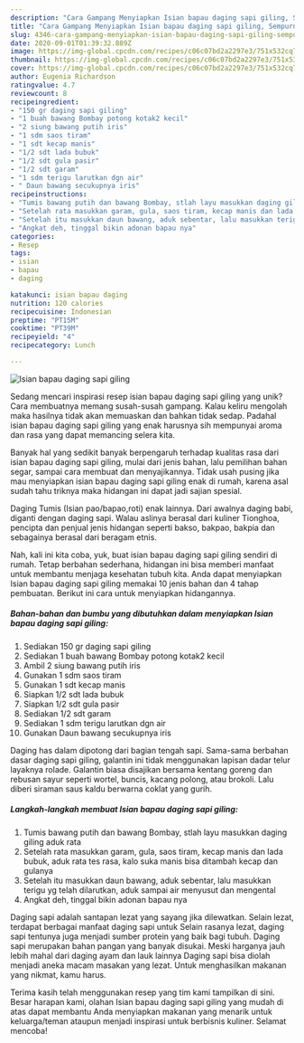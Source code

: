 ```yaml
---
description: "Cara Gampang Menyiapkan Isian bapau daging sapi giling, Sempurna"
title: "Cara Gampang Menyiapkan Isian bapau daging sapi giling, Sempurna"
slug: 4346-cara-gampang-menyiapkan-isian-bapau-daging-sapi-giling-sempurna
date: 2020-09-01T01:39:32.889Z
image: https://img-global.cpcdn.com/recipes/c06c07bd2a2297e3/751x532cq70/isian-bapau-daging-sapi-giling-foto-resep-utama.jpg
thumbnail: https://img-global.cpcdn.com/recipes/c06c07bd2a2297e3/751x532cq70/isian-bapau-daging-sapi-giling-foto-resep-utama.jpg
cover: https://img-global.cpcdn.com/recipes/c06c07bd2a2297e3/751x532cq70/isian-bapau-daging-sapi-giling-foto-resep-utama.jpg
author: Eugenia Richardson
ratingvalue: 4.7
reviewcount: 8
recipeingredient:
- "150 gr daging sapi giling"
- "1 buah bawang Bombay potong kotak2 kecil"
- "2 siung bawang putih iris"
- "1 sdm saos tiram"
- "1 sdt kecap manis"
- "1/2 sdt lada bubuk"
- "1/2 sdt gula pasir"
- "1/2 sdt garam"
- "1 sdm terigu larutkan dgn air"
- " Daun bawang secukupnya iris"
recipeinstructions:
- "Tumis bawang putih dan bawang Bombay, stlah layu masukkan daging giling aduk rata"
- "Setelah rata masukkan garam, gula, saos tiram, kecap manis dan lada bubuk, aduk rata tes rasa, kalo suka manis bisa ditambah kecap dan gulanya"
- "Setelah itu masukkan daun bawang, aduk sebentar, lalu masukkan terigu yg telah dilarutkan, aduk sampai air menyusut dan mengental"
- "Angkat deh, tinggal bikin adonan bapau nya"
categories:
- Resep
tags:
- isian
- bapau
- daging

katakunci: isian bapau daging 
nutrition: 120 calories
recipecuisine: Indonesian
preptime: "PT15M"
cooktime: "PT39M"
recipeyield: "4"
recipecategory: Lunch

---
```



![Isian bapau daging sapi giling](https://img-global.cpcdn.com/recipes/c06c07bd2a2297e3/751x532cq70/isian-bapau-daging-sapi-giling-foto-resep-utama.jpg)

Sedang mencari inspirasi resep isian bapau daging sapi giling yang unik? Cara membuatnya memang susah-susah gampang. Kalau keliru mengolah maka hasilnya tidak akan memuaskan dan bahkan tidak sedap. Padahal isian bapau daging sapi giling yang enak harusnya sih mempunyai aroma dan rasa yang dapat memancing selera kita.

Banyak hal yang sedikit banyak berpengaruh terhadap kualitas rasa dari isian bapau daging sapi giling, mulai dari jenis bahan, lalu pemilihan bahan segar, sampai cara membuat dan menyajikannya. Tidak usah pusing jika mau menyiapkan isian bapau daging sapi giling enak di rumah, karena asal sudah tahu triknya maka hidangan ini dapat jadi sajian spesial.

Daging Tumis (Isian pao/bapao,roti) enak lainnya. Dari awalnya daging babi, diganti dengan daging sapi. Walau aslinya berasal dari kuliner Tionghoa, pencipta dan penjual jenis hidangan seperti bakso, bakpao, bakpia dan sebagainya berasal dari beragam etnis.


Nah, kali ini kita coba, yuk, buat isian bapau daging sapi giling sendiri di rumah. Tetap berbahan sederhana, hidangan ini bisa memberi manfaat untuk membantu menjaga kesehatan tubuh kita. Anda dapat menyiapkan Isian bapau daging sapi giling memakai 10 jenis bahan dan 4 tahap pembuatan. Berikut ini cara untuk menyiapkan hidangannya.

<!--inarticleads1-->

##### Bahan-bahan dan bumbu yang dibutuhkan dalam menyiapkan Isian bapau daging sapi giling:

1. Sediakan 150 gr daging sapi giling
1. Sediakan 1 buah bawang Bombay potong kotak2 kecil
1. Ambil 2 siung bawang putih iris
1. Gunakan 1 sdm saos tiram
1. Gunakan 1 sdt kecap manis
1. Siapkan 1/2 sdt lada bubuk
1. Siapkan 1/2 sdt gula pasir
1. Sediakan 1/2 sdt garam
1. Sediakan 1 sdm terigu larutkan dgn air
1. Gunakan  Daun bawang secukupnya iris


Daging has dalam dipotong dari bagian tengah sapi. Sama-sama berbahan dasar daging sapi giling, galantin ini tidak menggunakan lapisan dadar telur layaknya rolade. Galantin biasa disajikan bersama kentang goreng dan rebusan sayur seperti wortel, buncis, kacang polong, atau brokoli. Lalu diberi siraman saus kaldu berwarna coklat yang gurih. 

<!--inarticleads2-->

##### Langkah-langkah membuat Isian bapau daging sapi giling:

1. Tumis bawang putih dan bawang Bombay, stlah layu masukkan daging giling aduk rata
1. Setelah rata masukkan garam, gula, saos tiram, kecap manis dan lada bubuk, aduk rata tes rasa, kalo suka manis bisa ditambah kecap dan gulanya
1. Setelah itu masukkan daun bawang, aduk sebentar, lalu masukkan terigu yg telah dilarutkan, aduk sampai air menyusut dan mengental
1. Angkat deh, tinggal bikin adonan bapau nya


Daging sapi adalah santapan lezat yang sayang jika dilewatkan. Selain lezat, terdapat berbagai manfaat daging sapi untuk Selain rasanya lezat, daging sapi tentunya juga menjadi sumber protein yang baik bagi tubuh. Daging sapi merupakan bahan pangan yang banyak disukai. Meski harganya jauh lebih mahal dari daging ayam dan lauk lainnya Daging sapi bisa diolah menjadi aneka macam masakan yang lezat. Untuk menghasilkan makanan yang nikmat, kamu harus. 

Terima kasih telah menggunakan resep yang tim kami tampilkan di sini. Besar harapan kami, olahan Isian bapau daging sapi giling yang mudah di atas dapat membantu Anda menyiapkan makanan yang menarik untuk keluarga/teman ataupun menjadi inspirasi untuk berbisnis kuliner. Selamat mencoba!
